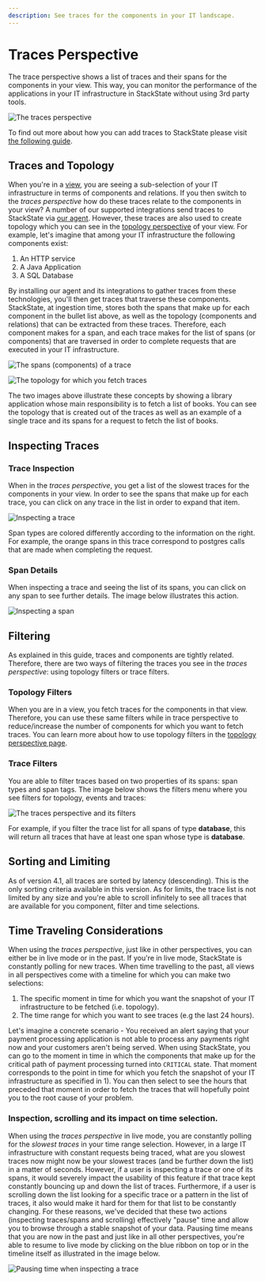 ```yaml
---
description: See traces for the components in your IT landscape.
---
```


# Traces Perspective

The trace perspective shows a list of traces and their spans for the components in your view. This way, you can monitor the performance of the applications in your IT infrastructure in StackState without using 3rd party tools.

![The traces perspective](../../.gitbook/assets/traces-perspective.png)

To find out more about how you can add traces to StackState please visit [the following guide](../../configure/how_to_setup_traces.md).

## Traces and Topology

When you're in a [view](../views.md), you are seeing a sub-selection of your IT infrastructure in terms of components and relations. If you then switch to the *traces perspective* how do these traces relate to the components in your view? A number of our supported integrations send traces to StackState via [our agent](../../configure/how_to_setup_traces.md). However, these traces are also used to create topology which you can see in the [topology perspective](topology-perspective.md) of your view. For example, let's imagine that among your IT infrastructure the following components exist:
1. An HTTP service
2. A Java Application
3. A SQL Database

By installing our agent and its integrations to gather traces from these technologies, you'll then get traces that traverse these components. StackState, at ingestion time, stores both the spans that make up for each component in the bullet list above, as well as the topology (components and relations) that can be extracted from these traces. Therefore, each component makes for a span, and each trace makes for the list of spans (or components) that are traversed in order to complete requests that are executed in your IT infrastructure.

![The spans (components) of a trace](../../.gitbook/assets/trace-inspection.png)

![The topology for which you fetch traces](../../.gitbook/assets/topology-traces.png)

The two images above illustrate these concepts by showing a library application whose main responsibility is to fetch a list of books. You can see the topology that is created out of the traces as well as an example of a single trace and its spans for a request to fetch the list of books.

## Inspecting Traces

### Trace Inspection

When in the *traces perspective*, you get a list of the slowest traces for the components in your view. In order to see the spans that make up for each trace, you can click on any trace in the list in order to expand that item.

![Inspecting a trace](../../.gitbook/assets/trace-inspection.png)

Span types are colored differently according to the information on the right. For example, the orange spans in this trace correspond to postgres calls that are made when completing the request.

### Span Details

When inspecting a trace and seeing the list of its spans, you can click on any span to see further details. The image below illustrates this action.

![Inspecting a span](../../.gitbook/assets/span-details.png)

## Filtering

As explained in this guide, traces and components are tightly related. Therefore, there are two ways of filtering the traces you see in the *traces perspective*: using topology filters or trace filters.

### Topology Filters

When you are in a view, you fetch traces for the components in that view. Therefore, you can use these same filters while in trace perspective to reduce/increase the number of components for which you want to fetch traces. You can learn more about how to use topology filters in the [topology perspective page](topology-perspective.md).


### Trace Filters

You are able to filter traces based on two properties of its spans: span types and span tags. The image below shows the filters menu where you see filters for topology, events and traces:

![The traces perspective and its filters](../../.gitbook/assets/trace-filters.png)

For example, if you filter the trace list for all spans of type **database**, this will return all traces that have at least one span whose type is **database**.

## Sorting and Limiting

As of version 4.1, all traces are sorted by latency (descending). This is the only sorting criteria available in this version. As for limits, the trace list is not limited by any size and you're able to scroll infinitely to see all traces that are available for you component, filter and time selections.

## Time Traveling Considerations

When using the *traces perspective*, just like in other perspectives, you can either be in live mode or in the past. If you're in live mode, StackState is constantly polling for new traces. When time travelling to the past, all views in all perspectives come with a timeline for which you can make two selections:
1. The specific moment in time for which you want the snapshot of your IT infrastructure to be fetched (i.e. topology).
2. The time range for which you want to see traces (e.g the last 24 hours).

Let's imagine a concrete scenario - You received an alert saying that your payment processing application is not able to process any payments right now and your customers aren't being served. When using StackState, you can go to the moment in time in which the components that make up for the critical path of payment processing turned into `CRITICAL` state. That moment corresponds to the point in time for which you fetch the snapshot of your IT infrastructure as specified in 1). You can then select to see the hours that preceded that moment in order to fetch the traces that will hopefully point you to the root cause of your problem.

### Inspection, scrolling and its impact on time selection.

When using the *traces perspective* in live mode, you are constantly polling for the *slowest traces* in your time range selection. However, in a large IT infrastructure with constant requests being traced, what are you slowest traces now might now be your slowest traces (and be further down the list) in a matter of seconds. However, if a user is inspecting a trace or one of its spans, it would severely impact the usability of this feature if that trace kept constantly bouncing up and down the list of traces. Furthermore, if a user is scrolling down the list looking for a specific trace or a pattern in the list of traces, it also would make it hard for them for that list to be constantly changing. For these reasons, we've decided that these two actions (inspecting traces/spans and scrolling) effectively "pause" time and allow you to browse through a stable snapshot of your data. Pausing time means that you are now in the past and just like in all other perspectives, you're able to resume to live mode by clicking on the blue ribbon on top or in the timeline itself as illustrated in the image below.

![Pausing time when inspecting a trace](../../.gitbook/assets/trace-inspection.png)
